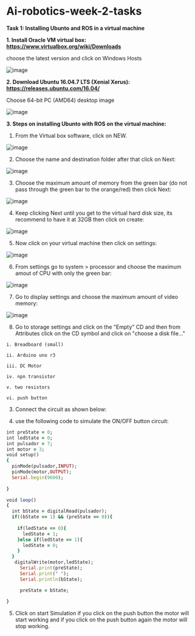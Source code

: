 # Ai-robotics-week-2-tasks
**Task 1: Installing Ubunto and ROS in a virtual machine**  

**1. Install Oracle VM virtual box: https://www.virtualbox.org/wiki/Downloads**

choose the latest version and click on Windows Hosts 

![image](https://user-images.githubusercontent.com/108147030/180487488-dcfe3d5d-ff50-417b-8be7-dbb464b2acc8.png)

**2. Download Ubuntu 16.04.7 LTS (Xenial Xerus): https://releases.ubuntu.com/16.04/**

Choose 64-bit PC (AMD64) desktop image

![image](https://user-images.githubusercontent.com/108147030/180487843-c348c078-a376-4c49-b17f-3ef900461afd.png)

**3. Steps on installing Ubunto with ROS on the virtual machine:**

  1) From the Virtual box software, click on NEW.
  
  ![image](https://user-images.githubusercontent.com/108147030/180488271-dcc03e6b-ce42-49a8-ac4c-59909567d162.png)

  2) Choose the name and destination folder after that click on Next: 
  
  ![image](https://user-images.githubusercontent.com/108147030/180488658-8338fafa-5aa5-4089-aa31-28d8b7765748.png)
  
  3) Choose the maximum amount of memory from the green bar (do not pass through the green bar to the orange/red) then click Next:
  
![image](https://user-images.githubusercontent.com/108147030/180491262-b0bab43a-12d2-4657-bb6d-0759e8ae4767.png)
    
  4) Keep clicking Next until you get to the virtual hard disk size, its recommend to have it at 32GB then click on create:
  
  ![image](https://user-images.githubusercontent.com/108147030/180489852-35507ef6-acc8-4874-a480-784006d84575.png)
  
  5) Now click on your virtual machine then click on settings:
    
![image](https://user-images.githubusercontent.com/108147030/180491341-404aa885-78c6-488e-9b0e-54db03b0ca12.png)

  6) From settings go to system > processor and choose the maximum amout of CPU with only the green bar:
  
 ![image](https://user-images.githubusercontent.com/108147030/180490984-8c9242e9-004c-4412-83af-34dd1a61ce0a.png)
 
  7) Go to display settings and choose the maximum amount of video memory:

  ![image](https://user-images.githubusercontent.com/108147030/180491576-bb3a1ae2-bbd4-4829-8dda-ebc5c8e684f2.png)
  
  8) Go to storage settings and click on the "Empty" CD and then from Attributes click on the CD symbol and click on "choose a disk file..."  





    i. Breadboard (small)
    
    ii. Arduino uno r3
    
    iii. DC Motor
    
    iv. npn transistor
    
    v. two resistors
    
    vi. push button
  
  3) Connect the circuit as shown below:
    
  4) use the following code to simulate the ON/OFF button circuit:
 
```ruby
int preState = 0;
int ledState = 0;
int pulsador = 7;
int motor = 3;
void setup()
{
  pinMode(pulsador,INPUT);
  pinMode(motor,OUTPUT);
  Serial.begin(9600);
  
}

void loop()
{
  int bState = digitalRead(pulsador);
  if((bState == 1) && (preState == 0)){
    
    if(ledState == 0){
      ledState = 1;
    }else if(ledState == 1){
      ledState = 0;
    }
  }
   digitalWrite(motor,ledState);
     Serial.print(preState);
     Serial.print(" ");
     Serial.println(bState);

     preState = bState;
      
}  
  ```
 
5) Click on start Simulation if you click on the push button the motor will start working and if you click on the push button again the motor will stop working.

